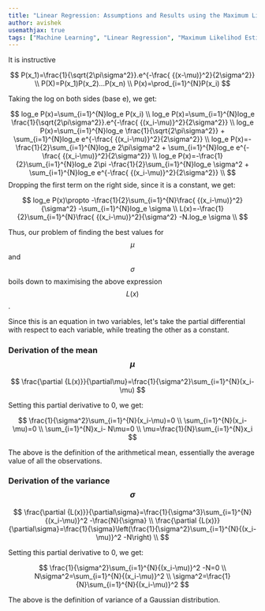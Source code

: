 ```yaml
---
title: "Linear Regression: Assumptions and Results using the Maximum Likelihood Estimator"
author: avishek
usemathjax: true
tags: ["Machine Learning", "Linear Regression", "Maximum Likelihod Estimator", "Theory", "Probability"]
---
```


It is instructive 

$$
P(x_1)=\frac{1}{\sqrt{2\pi\sigma^2}}.e^{-\frac{ {(x-\mu)}^2}{2\sigma^2}} \\
P(X)=P(x_1)P(x_2)...P(x_n) \\
P(x)=\prod_{i=1}^{N}P(x_i)
$$

Taking the log on both sides (base e), we get:

$$
log_e P(x)=\sum_{i=1}^{N}log_e P(x_i) \\ 
log_e P(x)=\sum_{i=1}^{N}log_e \frac{1}{\sqrt{2\pi\sigma^2}}.e^{-\frac{ {(x_i-\mu)}^2}{2\sigma^2}} \\
log_e P(x)=\sum_{i=1}^{N}log_e \frac{1}{\sqrt{2\pi\sigma^2}} + \sum_{i=1}^{N}log_e e^{-\frac{ {(x_i-\mu)}^2}{2\sigma^2}} \\
log_e P(x)=-\frac{1}{2}\sum_{i=1}^{N}log_e 2\pi\sigma^2 + \sum_{i=1}^{N}log_e e^{-\frac{ {(x_i-\mu)}^2}{2\sigma^2}} \\
log_e P(x)=-\frac{1}{2}\sum_{i=1}^{N}log_e 2\pi -\frac{1}{2}\sum_{i=1}^{N}log_e \sigma^2 + \sum_{i=1}^{N}log_e e^{-\frac{ {(x_i-\mu)}^2}{2\sigma^2}} \\
$$
Dropping the first term on the right side, since it is a constant, we get:

$$
log_e P(x)\propto -\frac{1}{2}\sum_{i=1}^{N}\frac{ {(x_i-\mu)}^2}{\sigma^2} -\sum_{i=1}^{N}log_e \sigma \\
L(x)=-\frac{1}{2}\sum_{i=1}^{N}\frac{ {(x_i-\mu)}^2}{\sigma^2} -N.log_e \sigma \\
$$

Thus, our problem of finding the best values for $$\mu$$ and $$\sigma$$ boils down to maximising the above expression $$L(x)$$.

Since this is an equation in two variables, let's take the partial differential with respect to each variable, while treating the other as a constant.

### Derivation of the mean $$\mu$$

$$
\frac{\partial {L(x)}}{\partial\mu}=\frac{1}{\sigma^2}\sum_{i=1}^{N}(x_i-\mu)
$$

Setting this partial derivative to 0, we get:

$$
\frac{1}{\sigma^2}\sum_{i=1}^{N}(x_i-\mu)=0 \\
\sum_{i=1}^{N}(x_i-\mu)=0 \\
\sum_{i=1}^{N}x_i- N\mu=0 \\
\mu=\frac{1}{N}\sum_{i=1}^{N}x_i
$$

The above is the definition of the arithmetical mean, essentially the average value of all the observations.

### Derivation of the variance $$\sigma$$

$$
\frac{\partial {L(x)}}{\partial\sigma}=\frac{1}{\sigma^3}\sum_{i=1}^{N}{(x_i-\mu)}^2 -\frac{N}{\sigma} \\
\frac{\partial {L(x)}}{\partial\sigma}=\frac{1}{\sigma}\left(\frac{1}{\sigma^2}\sum_{i=1}^{N}{(x_i-\mu)}^2 -N\right) \\
$$

Setting this partial derivative to 0, we get:

$$
\frac{1}{\sigma^2}\sum_{i=1}^{N}{(x_i-\mu)}^2 -N=0 \\
N\sigma^2=\sum_{i=1}^{N}{(x_i-\mu)}^2 \\
\sigma^2=\frac{1}{N}\sum_{i=1}^{N}{(x_i-\mu)}^2
$$

The above is the definition of variance of a Gaussian distribution.
